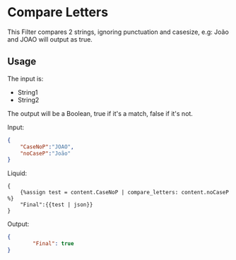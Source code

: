 # Compare Letters

This Filter compares 2 strings, ignoring punctuation and casesize, e.g: 
João and JOAO will output as true.

## Usage

The input is:

- String1
- String2

The output will be a Boolean, true if it's a match, false if it's not.

Input:
```json
{
	"CaseNoP":"JOAO",
	"noCaseP":"João"
}
```

Liquid:
```liquid
{
	{%assign test = content.CaseNoP | compare_letters: content.noCaseP %}
	"Final":{{test | json}}
}
```

Output:
```json
{
		"Final": true
}
```